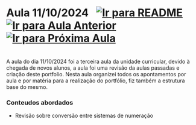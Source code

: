 # Aula 11/10/2024 &nbsp; [![Ir para README](https://img.shields.io/badge/Indice-Verde?style=for-the-badge)](../README.md#indice) &nbsp; [![Ir para Aula Anterior](https://img.shields.io/badge/Anterior-Aula%202-007ACC?style=for-the-badge)](../aulas/04-10-2024.md) [![Ir para Próxima Aula](https://img.shields.io/badge/Próxima-Aula%204-007ACC?style=for-the-badge)](../aulas/18-10-2024.md)



<br>
A aula do dia 11/10/2024 foi a terceira aula da unidade curricular, devido à chegada de novos alunos, a aula foi uma revisão da aulas passadas e criação deste portfolio.
Nesta aula organizei todos os apontamentos por aula e por matéria para a realização do portfólio, fiz também a estrutura base do mesmo.

### Conteudos abordados

- Revisão sobre conversão entre sistemas de numeração
